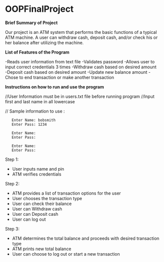 # OOPFinalProject

**Brief Summary of Project**

Our project is an ATM system that performs the basic functions of a typical ATM machine. A user can withdraw cash, deposit cash, and/or check his or her balance after utilizing the machine. 

**List of Features of the Program**

-Reads user information from text file
-Validates password
-Allows user to input correct credentials 3 times
-Withdraw cash based on desired amount
-Deposit cash based on desired amount
-Update new balance amount
-Chose to end transaction or make another transaction

**Instructions on how to run and use the program**

//User Information must be in users.txt file before running program
//Input first and last name in all lowercase

// Sample information to use :
           
       Enter Name: bobsmith
       Enter Pass: 1234
       
       Enter Name:
       Enter Pass: 
       
       Enter Name:
       Enter Pass: 
       
Step 1:
  - User inputs name and pin
  - ATM verifies credentials

Step 2:
  - ATM provides a list of transaction options for the user
  - User chooses the transaction type
  - User can check their balance
  - User can Withdraw cash
  - User can Deposit cash
  - User can log out

Step 3:
  - ATM determines the total balance and proceeds with desired transaction type
  - ATM prints new total balance 
  - User can choose to log out or start a new transaction

